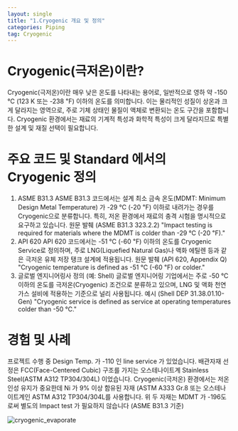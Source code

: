 ```yaml
---
layout: single
title: "1.Cryogenic 개요 및 정의"
categories: Piping
tag: Cryogenic
---
```


# Cryogenic(극저온)이란?
Cryogenic(극저온)이란 매우 낮은 온도를 나타내는 용어로, 일반적으로 영하 약 -150 ℃ (123 K 또는 -238 ℉) 이하의 온도를 의미합니다. 이는 물리적인 성질이 상온과 크게 달라지는 영역으로, 주로 기체 상태인 물질이 액체로 변환되는 온도 구간을 포함합니다.
Cryogenic 환경에서는 재료의 기계적 특성과 화학적 특성이 크게 달라지므로 특별한 설계 및 재질 선택이 필요합니다.

# 주요 코드 및 Standard 에서의 Cryogenic 정의
1. ASME B31.3
ASME B31.3 코드에서는 설계 최소 금속 온도(MDMT: Minimum Design Metal Temperature) 가 -29 ℃ (-20 ℉) 이하로 내려가는 경우를 Cryogenic으로 분류합니다. 특히, 저온 환경에서 재료의 충격 시험을 명시적으로 요구하고 있습니다.
원문 발췌 (ASME B31.3 323.2.2)
"Impact testing is required for materials where the MDMT is colder than -29 ℃ (-20 ℉)."
2. API 620
API 620 코드에서는 -51 ℃ (-60 ℉) 이하의 온도를 Cryogenic Service로 정의하며, 주로 LNG(Liquefied Natural Gas)나 액화 에틸렌 등과 같은 극저온 유체 저장 탱크 설계에 적용됩니다.
원문 발췌 (API 620, Appendix Q)
"Cryogenic temperature is defined as -51 ℃ (-60 ℉) or colder."
3. 글로벌 엔지니어링사 정의 (예: Shell)
글로벌 엔지니어링 기업에서는 주로 -50 ℃ 이하의 온도를 극저온(Cryogenic) 조건으로 분류하고 있으며, LNG 및 액화 천연가스 설비에 적용하는 기준으로 널리 사용됩니다.
예시 (Shell DEP 31.38.01.10-Gen)
"Cryogenic service is defined as service at operating temperatures colder than -50 ℃."

# 경험 및 사례
프로젝트 수행 중 Design Temp. 가 -110 인 line service 가 있었습니다. 배관자재 선정은 FCC(Face-Centered Cubic) 구조를 가지는 오스테나이트계 Stainless Steel(ASTM A312 TP304/304L) 이었습니다. 
Cryogenic(극저온) 환경에서는 저온 인성 유지가 중요한데 Ni 가 9% 이상 함유된 자재 (ASTM A333 Gr.8 또는 오스테나이트계인 ASTM A312 TP304/304L를 사용합니다.
위 두 자재는 MDMT 가 -196도로써 별도의 Impact test 가 필요하지 않습니다 (ASME B31.3 기준)

![cryogenic_evaporate](../images/2025-05-18-cryogenic-first/cryogenic_evaporate.PNG)
